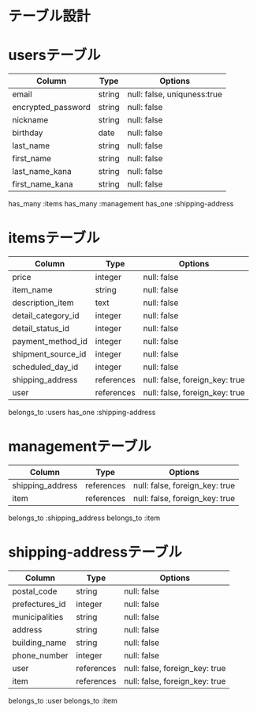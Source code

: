 # テーブル設計
# usersテーブル
| Column               | Type    | Options                     |
| -------------------- | ------- | --------------------------- |
| email                | string  | null: false, uniquness:true |
| encrypted_password   | string  | null: false                 |
| nickname             | string  | null: false                 |
| birthday             | date    | null: false                 |
| last_name            | string  | null: false                 |
| first_name           | string  | null: false                 |
| last_name_kana       | string  | null: false                 |
| first_name_kana      | string  | null: false                 |

 has_many :items
 has_many :management
 has_one :shipping-address



# itemsテーブル
| Column             | Type           | Options                        |
| ------------------ | -------------- | ------------------------------ |
| price              | integer        | null: false                    |
| item_name          | string         | null: false                    |
| description_item   | text           | null: false                    |
| detail_category_id | integer        | null: false                    |
| detail_status_id   | integer        | null: false                    |
| payment_method_id  | integer        | null: false                    |
| shipment_source_id | integer        | null: false                    |
| scheduled_day_id   | integer        | null: false                    |
| shipping_address   | references     | null: false, foreign_key: true |
| user               | references     | null: false, foreign_key: true |

 belongs_to :users
 has_one :shipping-address


# managementテーブル

| Column            | Type       | Options                        |
| ----------------- | ---------- | -----------                    |
| shipping_address  | references | null: false, foreign_key: true |
| item              | references | null: false, foreign_key: true |

 belongs_to :shipping_address
 belongs_to :item

# shipping-addressテーブル
| Column         | Type       | Options                        |
|--------------- | ---------- | ------------------------------ |
| postal_code    | string     | null: false                    |
| prefectures_id | integer    | null: false                    |
| municipalities | string     | null: false                    |
| address        | string     | null: false                    |
| building_name  | string     | null: false                    |
| phone_number   | integer    | null: false                    |
| user           | references | null: false, foreign_key: true |
| item           | references | null: false, foreign_key: true |

 belongs_to :user
 belongs_to :item